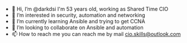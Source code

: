 - 👋 Hi, I’m @darkdsi
I'm 53 years old, working as Shared Time CIO
- 👀 I’m interested in security, automation and networking
- 🌱 I’m currently learning Ansible and trying to get CCNA
- 💞️ I’m looking to collaborate on Ansible and automation
- 📫 How to reach me you can reach me by mail cio.skills@outlook.com

<!---
darkdsi/darkdsi is a ✨ special ✨ repository because its `README.md` (this file) appears on your GitHub profile.
You can click the Preview link to take a look at your changes.
--->
